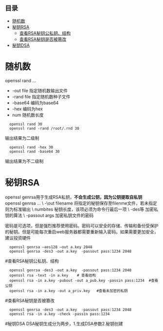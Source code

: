 ## 目录
* [随机数](#随机数)
* [秘钥RSA](#秘钥RSA)
  * [查看RSA秘钥公私钥、结构](#查看RSA秘钥公私钥、结构)
  * [查看RSA秘钥是否被篡改](#查看RSA秘钥是否被篡改)
 * [秘钥DSA](#秘钥DSA)
# 随机数
openssl rand ...
- \-out file  指定随机数输出文件
- \-rand file 指定随机数种子文件 
- \-base64    编码为base64
- \-hex       编码为hex
- num         随机数长度
```openssl
  openssl rand 30
  openssl rand -rand /root/.rnd 30
```
输出结果为二级制
```openssl
  openssl rand -hex 30
  openssl rand -base64 30
```
输出结果为不二级制

# 秘钥RSA
openssl genrsa用于生成RSA私钥，**不会生成公钥，因为公钥提取自私钥**
openssl genrsa ...
\ -\out filename 将指定的秘钥保存至filenme文件，若未指定则为标准输出
\ numbites 秘钥长度，该项必须为命令行最后一项
\ \-des等  加密私钥的算法
\ \-passout args 加密私钥文件的密码

密码是可选项，但是强烈推荐使用密码。密码可以安全的存储、传输和备份受保护的秘钥。但是可能每次重启web服务器都需要重新输入密码。如果需要更加安全，建议投资硬件
```openssl
  openssl genrsa –aes128 –out a.key 2048
  openssl genrsa -des3 -out a.key  -passout pass:1234 2048
```
#查看RSA秘钥公私钥、结构
```openssl
  openssl genrsa -des3 -out a.key  -passout pass:1234 2048
  openssl rsa -text -in a.key    # 查看结构
  openssl rsa -in a.key -pubout -out a_pub.key -passin pass:1234  #查看公钥
  openssl rsa -in a.key -out a_priv.key   #查看未加密的私钥
```
#查看RSA秘钥是否被篡改
```openssl
  openssl genrsa -des3 -out a.key  -passout pass:1234 2048
  openssl rsa -in a.key -check -passin pass:1234
```
#秘钥DSA
DSA秘钥生成分为两步，1.生成DSA参数2.秘钥创建
